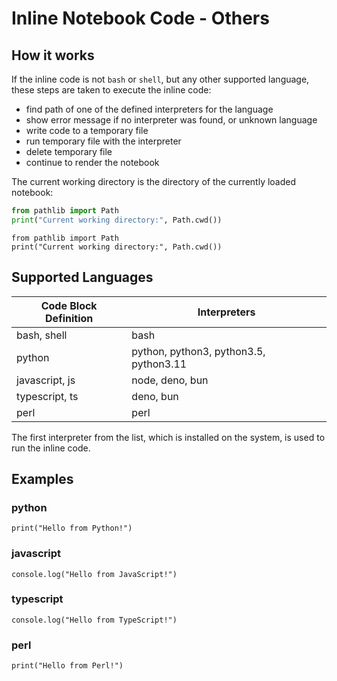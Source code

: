 # Inline Notebook Code - Others

## How it works

If the inline code is not `bash` or `shell`, but any other supported language, these steps are taken to execute the inline code:

- find path of one of the defined interpreters for the language
- show error message if no interpreter was found, or unknown language
- write code to a temporary file
- run temporary file with the interpreter
- delete temporary file
- continue to render the notebook

The current working directory is the directory of the currently loaded notebook:

```python
from pathlib import Path
print("Current working directory:", Path.cwd())
```

```python:notebook
from pathlib import Path
print("Current working directory:", Path.cwd())
```

## Supported Languages

| Code Block Definition | Interpreters                           |
| --------------------- | -------------------------------------- |
| bash, shell           | bash                                   |
| python                | python, python3, python3.5, python3.11 |
| javascript, js        | node, deno, bun                        |
| typescript, ts        | deno, bun                              |
| perl                  | perl                                   |

The first interpreter from the list, which is installed on the system, is used to run the inline code.

## Examples

### python

```python:notebook
print("Hello from Python!")
```

### javascript

```javascript:notebook
console.log("Hello from JavaScript!")
```

### typescript

```typescript:notebook
console.log("Hello from TypeScript!")
```

### perl

```perl:notebook
print("Hello from Perl!")
```
